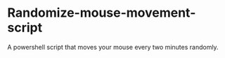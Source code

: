 # Randomize-mouse-movement-script
A powershell script that moves your mouse every two minutes randomly.
